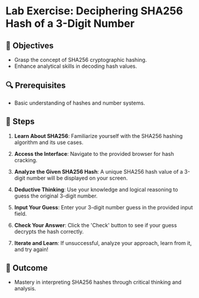 
# Lab Exercise: Deciphering SHA256 Hash of a 3-Digit Number

## 🎯 Objectives

- Grasp the concept of SHA256 cryptographic hashing.
- Enhance analytical skills in decoding hash values.

## 🔍 Prerequisites

- Basic understanding of hashes and number systems.

## 🚀 Steps

1. **Learn About SHA256**: Familiarize yourself with the SHA256 hashing algorithm and its use cases.

2. **Access the Interface**: Navigate to the provided browser for hash cracking.

3. **Analyze the Given SHA256 Hash**: A unique SHA256 hash value of a 3-digit number will be displayed on your screen.

4. **Deductive Thinking**: Use your knowledge and logical reasoning to guess the original 3-digit number.

5. **Input Your Guess**: Enter your 3-digit number guess in the provided input field.

6. **Check Your Answer**: Click the 'Check' button to see if your guess decrypts the hash correctly.

7. **Iterate and Learn**: If unsuccessful, analyze your approach, learn from it, and try again!

## 🏁 Outcome
- Mastery in interpreting SHA256 hashes through critical thinking and analysis.
